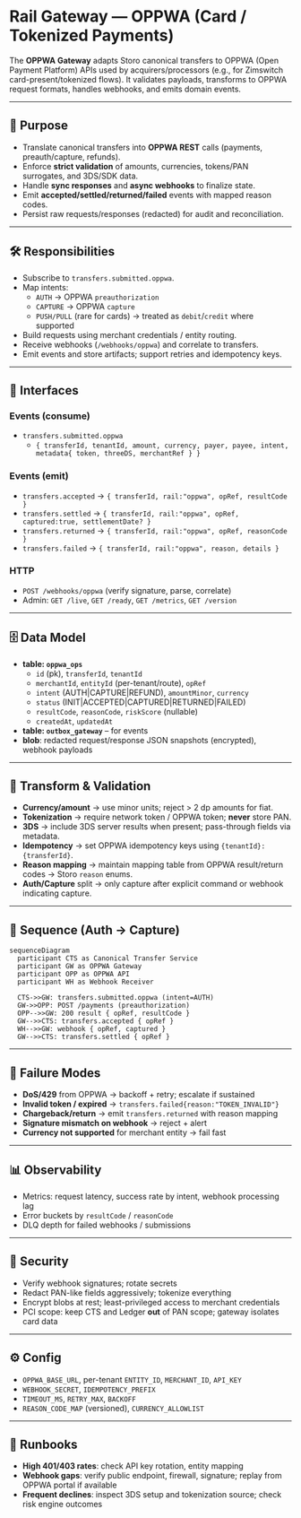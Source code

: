 # Rail Gateway — OPPWA (Card / Tokenized Payments)

The **OPPWA Gateway** adapts Storo canonical transfers to OPPWA (Open Payment Platform) APIs used by acquirers/processors (e.g., for Zimswitch card-present/tokenized flows). It validates payloads, transforms to OPPWA request formats, handles webhooks, and emits domain events.

---

## 🎯 Purpose
- Translate canonical transfers into **OPPWA REST** calls (payments, preauth/capture, refunds).
- Enforce **strict validation** of amounts, currencies, tokens/PAN surrogates, and 3DS/SDK data.
- Handle **sync responses** and **async webhooks** to finalize state.
- Emit **accepted/settled/returned/failed** events with mapped reason codes.
- Persist raw requests/responses (redacted) for audit and reconciliation.

---

## 🛠 Responsibilities
- Subscribe to `transfers.submitted.oppwa`.
- Map intents:
  - `AUTH` → OPPWA `preauthorization`
  - `CAPTURE` → OPPWA `capture`
  - `PUSH/PULL` (rare for cards) → treated as `debit`/`credit` where supported
- Build requests using merchant credentials / entity routing.
- Receive webhooks (`/webhooks/oppwa`) and correlate to transfers.
- Emit events and store artifacts; support retries and idempotency keys.

---

## 🔌 Interfaces

### Events (consume)
- `transfers.submitted.oppwa`
  - `{ transferId, tenantId, amount, currency, payer, payee, intent, metadata{ token, threeDS, merchantRef } }`

### Events (emit)
- `transfers.accepted` → `{ transferId, rail:"oppwa", opRef, resultCode }`
- `transfers.settled` → `{ transferId, rail:"oppwa", opRef, captured:true, settlementDate? }`
- `transfers.returned` → `{ transferId, rail:"oppwa", opRef, reasonCode }`
- `transfers.failed` → `{ transferId, rail:"oppwa", reason, details }`

### HTTP
- `POST /webhooks/oppwa` (verify signature, parse, correlate)
- Admin: `GET /live`, `GET /ready`, `GET /metrics`, `GET /version`

---

## 🗄 Data Model
- **table: `oppwa_ops`**
  - `id` (pk), `transferId`, `tenantId`
  - `merchantId`, `entityId` (per-tenant/route), `opRef`
  - `intent` (AUTH|CAPTURE|REFUND), `amountMinor`, `currency`
  - `status` (INIT|ACCEPTED|CAPTURED|RETURNED|FAILED)
  - `resultCode`, `reasonCode`, `riskScore` (nullable)
  - `createdAt`, `updatedAt`
- **table: `outbox_gateway`** – for events
- **blob**: redacted request/response JSON snapshots (encrypted), webhook payloads

---

## 🔁 Transform & Validation
- **Currency/amount** → use minor units; reject > 2 dp amounts for fiat.
- **Tokenization** → require network token / OPPWA token; **never** store PAN.
- **3DS** → include 3DS server results when present; pass-through fields via metadata.
- **Idempotency** → set OPPWA idempotency keys using `{tenantId}:{transferId}`.
- **Reason mapping** → maintain mapping table from OPPWA result/return codes → Storo `reason` enums.
- **Auth/Capture** split → only capture after explicit command or webhook indicating capture.

---

## 📐 Sequence (Auth → Capture)

```mermaid
sequenceDiagram
  participant CTS as Canonical Transfer Service
  participant GW as OPPWA Gateway
  participant OPP as OPPWA API
  participant WH as Webhook Receiver

  CTS->>GW: transfers.submitted.oppwa (intent=AUTH)
  GW->>OPP: POST /payments (preauthorization)
  OPP-->>GW: 200 result { opRef, resultCode }
  GW-->>CTS: transfers.accepted { opRef }
  WH-->>GW: webhook { opRef, captured }
  GW-->>CTS: transfers.settled { opRef }
```

---

## 🚨 Failure Modes
- **DoS/429** from OPPWA → backoff + retry; escalate if sustained
- **Invalid token / expired** → `transfers.failed{reason:"TOKEN_INVALID"}`
- **Chargeback/return** → emit `transfers.returned` with reason mapping
- **Signature mismatch on webhook** → reject + alert
- **Currency not supported** for merchant entity → fail fast

---

## 📊 Observability
- Metrics: request latency, success rate by intent, webhook processing lag
- Error buckets by `resultCode` / `reasonCode`
- DLQ depth for failed webhooks / submissions

---

## 🔐 Security
- Verify webhook signatures; rotate secrets
- Redact PAN-like fields aggressively; tokenize everything
- Encrypt blobs at rest; least-privileged access to merchant credentials
- PCI scope: keep CTS and Ledger **out** of PAN scope; gateway isolates card data

---

## ⚙️ Config
- `OPPWA_BASE_URL`, per-tenant `ENTITY_ID`, `MERCHANT_ID`, `API_KEY`
- `WEBHOOK_SECRET`, `IDEMPOTENCY_PREFIX`
- `TIMEOUT_MS`, `RETRY_MAX`, `BACKOFF`
- `REASON_CODE_MAP` (versioned), `CURRENCY_ALLOWLIST`

---

## 🧭 Runbooks
- **High 401/403 rates**: check API key rotation, entity mapping
- **Webhook gaps**: verify public endpoint, firewall, signature; replay from OPPWA portal if available
- **Frequent declines**: inspect 3DS setup and tokenization source; check risk engine outcomes
